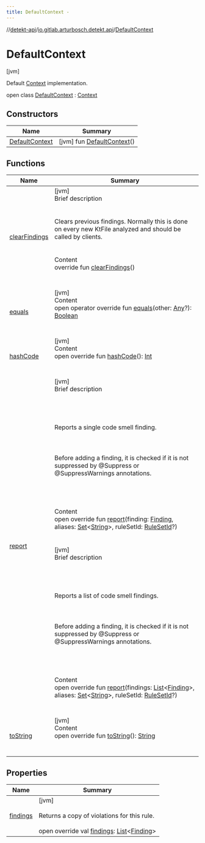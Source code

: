```yaml
---
title: DefaultContext -
---
```

//[detekt-api](../../index.md)/[io.gitlab.arturbosch.detekt.api](../index.md)/[DefaultContext](index.md)



# DefaultContext  
 [jvm] 

Default [Context](../-context/index.md) implementation.

open class [DefaultContext](index.md) : [Context](../-context/index.md)   


## Constructors  
  
|  Name|  Summary| 
|---|---|
| [DefaultContext](-default-context.md)|  [jvm] fun [DefaultContext](-default-context.md)()   <br>


## Functions  
  
|  Name|  Summary| 
|---|---|
| [clearFindings](clear-findings.md)| [jvm]  <br>Brief description  <br><br><br>Clears previous findings. Normally this is done on every new KtFile analyzed and should be called by clients.<br><br>  <br>Content  <br>override fun [clearFindings](clear-findings.md)()  <br><br><br>
| [equals](../../io.gitlab.arturbosch.detekt.api.internal/-simple-notification/index.md#kotlin/Any/equals/#kotlin.Any?/PointingToDeclaration/)| [jvm]  <br>Content  <br>open operator override fun [equals](../../io.gitlab.arturbosch.detekt.api.internal/-simple-notification/index.md#kotlin/Any/equals/#kotlin.Any?/PointingToDeclaration/)(other: [Any](https://kotlinlang.org/api/latest/jvm/stdlib/kotlin/-any/index.html)?): [Boolean](https://kotlinlang.org/api/latest/jvm/stdlib/kotlin/-boolean/index.html)  <br><br><br>
| [hashCode](../../io.gitlab.arturbosch.detekt.api.internal/-simple-notification/index.md#kotlin/Any/hashCode/#/PointingToDeclaration/)| [jvm]  <br>Content  <br>open override fun [hashCode](../../io.gitlab.arturbosch.detekt.api.internal/-simple-notification/index.md#kotlin/Any/hashCode/#/PointingToDeclaration/)(): [Int](https://kotlinlang.org/api/latest/jvm/stdlib/kotlin/-int/index.html)  <br><br><br>
| [report](report.md)| [jvm]  <br>Brief description  <br><br><br><br><br>Reports a single code smell finding.<br><br><br><br>Before adding a finding, it is checked if it is not suppressed by @Suppress or @SuppressWarnings annotations.<br><br><br><br>  <br>Content  <br>open override fun [report](report.md)(finding: [Finding](../-finding/index.md), aliases: [Set](https://kotlinlang.org/api/latest/jvm/stdlib/kotlin.collections/-set/index.html)<[String](https://kotlinlang.org/api/latest/jvm/stdlib/kotlin/-string/index.html)>, ruleSetId: [RuleSetId](../index.md#io.gitlab.arturbosch.detekt.api/RuleSetId///PointingToDeclaration/)?)  <br><br><br>[jvm]  <br>Brief description  <br><br><br><br><br>Reports a list of code smell findings.<br><br><br><br>Before adding a finding, it is checked if it is not suppressed by @Suppress or @SuppressWarnings annotations.<br><br><br><br>  <br>Content  <br>open override fun [report](report.md)(findings: [List](https://kotlinlang.org/api/latest/jvm/stdlib/kotlin.collections/-list/index.html)<[Finding](../-finding/index.md)>, aliases: [Set](https://kotlinlang.org/api/latest/jvm/stdlib/kotlin.collections/-set/index.html)<[String](https://kotlinlang.org/api/latest/jvm/stdlib/kotlin/-string/index.html)>, ruleSetId: [RuleSetId](../index.md#io.gitlab.arturbosch.detekt.api/RuleSetId///PointingToDeclaration/)?)  <br><br><br>
| [toString](../../io.gitlab.arturbosch.detekt.api.internal/-path-filters/-companion/index.md#kotlin/Any/toString/#/PointingToDeclaration/)| [jvm]  <br>Content  <br>open override fun [toString](../../io.gitlab.arturbosch.detekt.api.internal/-path-filters/-companion/index.md#kotlin/Any/toString/#/PointingToDeclaration/)(): [String](https://kotlinlang.org/api/latest/jvm/stdlib/kotlin/-string/index.html)  <br><br><br>


## Properties  
  
|  Name|  Summary| 
|---|---|
| [findings](index.md#io.gitlab.arturbosch.detekt.api/DefaultContext/findings/#/PointingToDeclaration/)|  [jvm] <br><br>Returns a copy of violations for this rule.<br><br>open override val [findings](index.md#io.gitlab.arturbosch.detekt.api/DefaultContext/findings/#/PointingToDeclaration/): [List](https://kotlinlang.org/api/latest/jvm/stdlib/kotlin.collections/-list/index.html)<[Finding](../-finding/index.md)>   <br>

